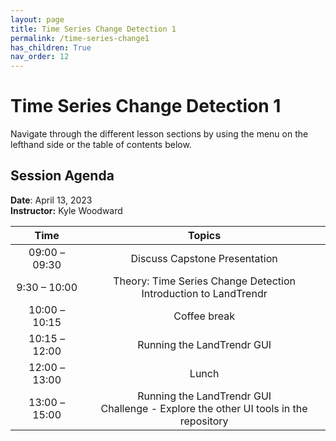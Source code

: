 ```yaml
---
layout: page
title: Time Series Change Detection 1
permalink: /time-series-change1
has_children: True
nav_order: 12
---
```


# Time Series Change Detection 1

Navigate through the different lesson sections by using the menu on the lefthand side or the table of contents below.

## Session Agenda

**Date**: April 13, 2023  
**Instructor:** Kyle Woodward

|      Time     |                                                                                                       Topics                                                                                                                                     |
|:-------------:|:-----------------------------------------------------------------------------------------------------------------------------------------------------------------------------------------------------------------:|
| 09:00 – 09:30 |                                  Discuss Capstone Presentation<br>                                  |
| 9:30 – 10:00  |                              Theory: Time Series Change Detection<br>Introduction to LandTrendr                                    |
| 10:00 – 10:15 |                                              Coffee break                                                              |
| 10:15 – 12:00 |                                       Running the LandTrendr GUI                                                     |
| 12:00 – 13:00 |                                                  Lunch                                                                   |
| 13:00 –15:00  |                  Running the LandTrendr GUI<br>Challenge - Explore the other UI tools in the repository                                      |